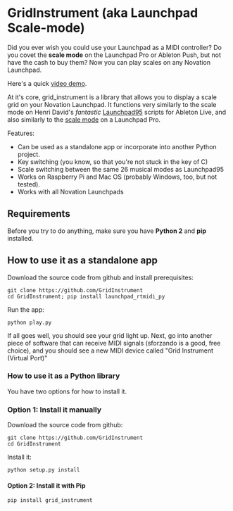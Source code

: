 GridInstrument (aka Launchpad Scale-mode)
============

Did you ever wish you could use your Launchpad as a MIDI controller? Do you covet the **scale mode** on the Launchpad Pro or Ableton Push, but not have the cash to buy them? Now you can play scales on any Novation Launchpad. 

Here's a quick [video demo](https://youtu.be/JJA2fm-2NVg).

At it's core, grid_instrument is a library that allows you to display a scale grid on your Novation Launchpad. It functions very similarly to the scale mode on Henri David's _fantastic_  [Launchpad95](http://motscousus.com/stuff/2011-07_Novation_Launchpad_Ableton_Live_Scripts/) scripts for Ableton Live, and also similarly to the [scale mode](https://global.novationmusic.com/launchpad-pro-scale-mode) on a Launchpad Pro.

Features:

* Can be used as a standalone app or incorporate into another Python project.
* Key switching (you know, so that you're not stuck in the key of C)
* Scale switching between the same 26 musical modes as Launchpad95
* Works on Raspberry Pi and Mac OS (probably Windows, too, but not tested).
* Works with all Novation Launchpads

## Requirements

Before you try to do anything, make sure you have **Python 2** and **pip** installed.

## How to use it as a standalone app

Download the source code from github and install prerequisites:

    git clone https://github.com/GridInstrument
    cd GridInstrument; pip install launchpad_rtmidi_py

Run the app:

    python play.py

If all goes well, you should see your grid light up. Next, go into another piece of software that can receive MIDI signals (sforzando is a good, free choice), and you should see a new MIDI device called "Grid Instrument (Virtual Port)"

### How to use it as a Python library

You have two options for how to install it.

### Option 1: Install it manually

Download the source code from github:

    git clone https://github.com/GridInstrument
    cd GridInstrument

Install it:

    python setup.py install

#### Option 2: Install it with Pip

    pip install grid_instrument